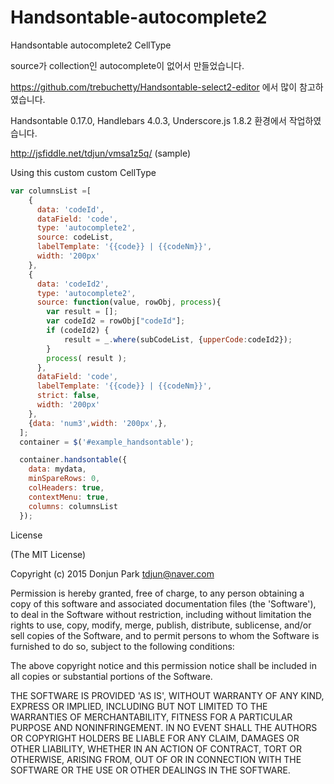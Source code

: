 # Handsontable-autocomplete2
Handsontable autocomplete2 CellType


source가 collection인 autocomplete이 없어서 만들었습니다.

https://github.com/trebuchetty/Handsontable-select2-editor 에서 많이 참고하였습니다.

Handsontable 0.17.0, Handlebars 4.0.3, Underscore.js 1.8.2 환경에서 작업하였습니다.

http://jsfiddle.net/tdjun/vmsa1z5q/ (sample)


Using this custom custom CellType

```JAVASCRIPT
var columnsList =[
    {
      data: 'codeId',
      dataField: 'code',
      type: 'autocomplete2',
      source: codeList,
      labelTemplate: '{{code}} | {{codeNm}}',
      width: '200px'
    },
    {
      data: 'codeId2',
      type: 'autocomplete2',
      source: function(value, rowObj, process){
      	var result = [];
      	var codeId2 = rowObj["codeId"];
      	if (codeId2) {
        	result = _.where(subCodeList, {upperCode:codeId2});
        }
        process( result );
      },
      dataField: 'code',
      labelTemplate: '{{code}} | {{codeNm}}',
      strict: false,
      width: '200px'
    },
    {data: 'num3',width: '200px',},
  ];
  container = $('#example_handsontable');

  container.handsontable({
    data: mydata,
    minSpareRows: 0,
    colHeaders: true,
    contextMenu: true,
    columns: columnsList
  });
```

License

(The MIT License)

Copyright (c) 2015 Donjun Park <tdjun@naver.com>

Permission is hereby granted, free of charge, to any person obtaining a copy of this software and associated documentation files (the 'Software'), to deal in the Software without restriction, including without limitation the rights to use, copy, modify, merge, publish, distribute, sublicense, and/or sell copies of the Software, and to permit persons to whom the Software is furnished to do so, subject to the following conditions:

The above copyright notice and this permission notice shall be included in all copies or substantial portions of the Software.

THE SOFTWARE IS PROVIDED 'AS IS', WITHOUT WARRANTY OF ANY KIND, EXPRESS OR IMPLIED, INCLUDING BUT NOT LIMITED TO THE WARRANTIES OF MERCHANTABILITY, FITNESS FOR A PARTICULAR PURPOSE AND NONINFRINGEMENT. IN NO EVENT SHALL THE AUTHORS OR COPYRIGHT HOLDERS BE LIABLE FOR ANY CLAIM, DAMAGES OR OTHER LIABILITY, WHETHER IN AN ACTION OF CONTRACT, TORT OR OTHERWISE, ARISING FROM, OUT OF OR IN CONNECTION WITH THE SOFTWARE OR THE USE OR OTHER DEALINGS IN THE SOFTWARE.

